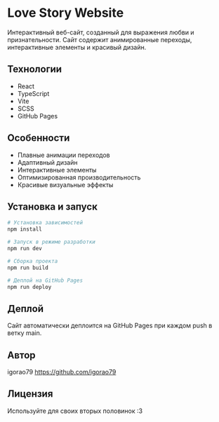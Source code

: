 # Love Story Website

Интерактивный веб-сайт, созданный для выражения любви и признательности. Сайт содержит анимированные переходы, интерактивные элементы и красивый дизайн.

## Технологии

- React
- TypeScript
- Vite
- SCSS
- GitHub Pages

## Особенности

- Плавные анимации переходов
- Адаптивный дизайн
- Интерактивные элементы
- Оптимизированная производительность
- Красивые визуальные эффекты

## Установка и запуск

```bash
# Установка зависимостей
npm install

# Запуск в режиме разработки
npm run dev

# Сборка проекта
npm run build

# Деплой на GitHub Pages
npm run deploy
```

## Деплой

Сайт автоматически деплоится на GitHub Pages при каждом push в ветку main.

## Автор

igorao79
https://github.com/igorao79

## Лицензия

Используйте для своих вторых половинок :З